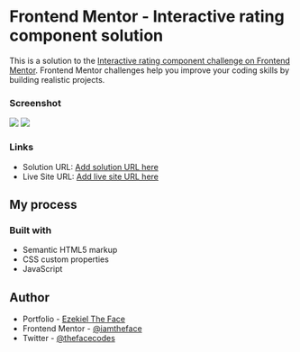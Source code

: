 # Frontend Mentor - Interactive rating component solution

This is a solution to the [Interactive rating component challenge on Frontend Mentor](https://www.frontendmentor.io/challenges/interactive-rating-component-koxpeBUmI). Frontend Mentor challenges help you improve your coding skills by building realistic projects.

### Screenshot

![](./images/myss.png)
![](./images/myss2.png)

### Links

- Solution URL: [Add solution URL here](https://www.frontendmentor.io/challenges/interactive-rating-component-koxpeBUmI/hub/interactive-rating-component-3W4KQM1yzh)
- Live Site URL: [Add live site URL here](https://thefacerating.netlify.app)

## My process

### Built with

- Semantic HTML5 markup
- CSS custom properties
- JavaScript

## Author

- Portfolio - [Ezekiel The Face](https://thefacecodes.web.app)
- Frontend Mentor - [@iamtheface](https://www.frontendmentor.io/profile/iamtheface)
- Twitter - [@thefacecodes](https://www.twitter.com/thefacecodes)
